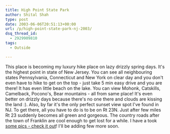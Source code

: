 ```yaml
---
title: High Point State Park
author: Shital Shah
type: post
date: 2003-06-06T20:51:13+00:00
url: /p/high-point-state-park-nj-2003/
dsq_thread_id:
  - 2929909810
tags:
  - Outside

---
```

This place is becoming my luxury hike place on lazy drizzly spring days. It's the highest point in state of New Jersey. You can see all neighbouring states Pennsylvania, Connecticut and New York on clear day and you don't even have to hike to get on the top - just take 5 min easy drive and you are there! It has even little beach on the lake. You can view Mohonk, Catskills, Camelback, Pocono's, Bear mountains - all from same place! It's even better on drizzly days because there's no one there and clouds are kissing the land :). Also, by far it's the only perfect sunset view spot I've found in NJ. To get there, all you have to do is to be on Rt 23N. Just after few miles Rt 23 suddenly becomes all green and gorgeous. The country roads after the town of Franklin are cool enough to get lost for a while. I have a took [some pics - check it out][1]! I'll be adding few more soon.

 [1]: http://www.dotphoto.com/go.asp?l=sytel&AID=810813&Pres=Y